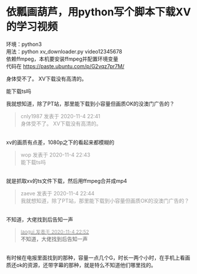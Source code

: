 # 依瓢画葫芦，用python写个脚本下载XV的学习视频


环境：python3<br />
用法：python xv_downloader.py video12345678<br />
依赖ffmpeg，本机要安装ffmpeg并配置环境变量<br />
代码在 <a href="https://paste.ubuntu.com/p/G2vqz7pr7M/" target="_blank">https://paste.ubuntu.com/p/G2vqz7pr7M/</a>

身体受不了。 XV下载没有高清的。

能下载ts吗

我就想知道，除了PT站，那里能下载到小容量但画质OK的没澳门广告的？<img id="aimg_GzD4u" onclick="zoom(this, this.src, 0, 0, 0)" class="zoom" src="https://cdn.jsdelivr.net/gh/hishis/forum-master/public/images/patch.gif" onmouseover="img_onmouseoverfunc(this)" onload="thumbImg(this)" border="0" alt="" />

<div class="quote"><blockquote><font color="#999999">cnly1987 发表于 2020-11-4 22:41</font><br />
<font color="#999999">身体受不了。 XV下载没有高清的。</font></blockquote></div><br />
xv的画质有点差，1080p之下的看起来都模糊的

<div class="quote"><blockquote><font color="#999999">wop 发表于 2020-11-4 22:43</font><br />
<font color="#999999">能下载ts吗</font></blockquote></div><br />
就是抓取xv的ts文件下载，然后用ffmpeg合并成mp4

<div class="quote"><blockquote><font color="#999999">zaeve 发表于 2020-11-4 22:44</font><br />
<font color="#999999">我就想知道，除了PT站，那里能下载到小容量但画质OK的没澳门广告的？</font></blockquote></div><br />
不知道，大佬找到后告知一声

<div class="quote"><blockquote><font size="2"><a href="https://www.hostloc.com/forum.php?mod=redirect&amp;goto=findpost&amp;pid=9404092&amp;ptid=762540" target="_blank"><font color="#999999">laogui 发表于 2020-11-4 22:52</font></a></font><br />
不知道，大佬找到后告知一声</blockquote></div><br />
有时候在电报里面找到的那种，容量一点几个G，时长一两个小时，在手机上看画质还ok的资源，还带字幕的那种，就是特么不知道他们哪里找的。<img id="aimg_HB3f8" onclick="zoom(this, this.src, 0, 0, 0)" class="zoom" src="https://cdn.jsdelivr.net/gh/hishis/forum-master/public/images/patch.gif" onmouseover="img_onmouseoverfunc(this)" onload="thumbImg(this)" border="0" alt="" />
